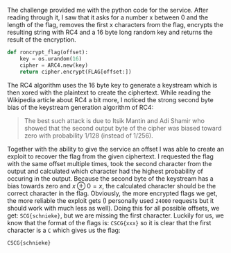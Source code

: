 The challenge provided me with the python code for the service.
After reading through it, I saw that it asks for a number x between 0 and the length of the flag, removes the first x characters from the flag, encrypts the resulting string with RC4 and a 16 byte long random key and returns the result of the encryption.
```py
def roncrypt_flag(offset):
    key = os.urandom(16)
    cipher = ARC4.new(key)
    return cipher.encrypt(FLAG[offset:])
```
The RC4 algorithm uses the 16 byte key to generate a keystream which is then xored with the plaintext to create the ciphertext.
While reading the Wikipedia article about RC4 a bit more, I noticed the strong second byte bias of the keystream generation algorithm of RC4:
> The best such attack is due to Itsik Mantin and Adi Shamir who showed that the second output byte of the cipher was biased toward zero with probability 1/128 (instead of 1/256).

Together with the ability to give the service an offset I was able to create an exploit to recover the flag from the given ciphertext. 
 I requested the flag with the same offset multiple times, took the second character from the output and calculated which character had the highest probability of occuring in the output. Because the second byte of the keystream has a bias towards zero and $x \oplus 0 = x$, the calculated character should be the correct character in the flag. Obviously, the more encrypted flags we get, the more reliable the exploit gets (I personally used `24000` requests but it should work with much less as well). Doing this for all possible offsets, we get: `SCG{schnieke}`, but we are missing the first character. Luckily for us, we know that the format of the flags is: `CSCG{xxx}` so it is clear that the first character is a `C`  which gives us the flag:

`CSCG{schnieke}`
